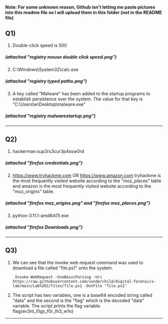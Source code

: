 #### Note: For some unknown reason, Github isn't letting me paste pictures into this readme file so I will upload them in this folder (not in the README file)

## Q1) 
1) Double-click speed is 500
#####		(attached "registry mouse double click speed.png")
2) C:\Windows\System32\calc.exe
#####		(attached "registry typed paths.png")
3) A key called "Malware" has been added to the startup programs to establish persistence over the system. The value for that key is "C:\Users\w\Desktop\malware.exe"
#####		(attached "registry malwarestartup.png")
---
## Q2)
1) hackerman:sup3rs3cur3p4ssw0rd
#####		(attached "firefox credentials.png")
2) https://www.tryhackme.com OR https://www.amazon.com 
  tryhackme is the most frequently visited website according to the "moz_places" table and amazon is the most frequently visited website according to the
	"moz_origins" table.
#####		(attached "firefox moz_origins.png" and "firefox moz_places.png")
3) python-3.11.1-amd64(1).exe
#####		(attached "firefox Downloads.png")

---
## Q3)
1) We can see that the invoke web request command was used to download a file called "file.ps1" onto the system. 

		Invoke-WebRequest -UseBasicParsing -Uri https://raw.githubusercontent.com/vonderchild/digital-forensics-lab/main/Lab%202/files/file.ps1 -OutFile "file.ps1"
	
2) The script has two variables, one is a base64 encoded string called "data" and the second is the "flag" which is the decoded "data" variable. The script prints the flag variable.
		flag{ev3nt_l0gs_f0r_th3_w1n}
---
